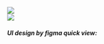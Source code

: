 <img src="https://github.com/user-attachments/assets/48546bd2-77fa-4041-a167-f4aa449d9cd1"></img>
<br>
<img src="https://github.com/user-attachments/assets/5d9e0947-75e4-40d4-8a50-8eb696ae6f9d"></img>
<br>
<h5>UI design by figma quick view: </h5><a href="https://www.figma.com/design/ForHncXMP9AhEFYNZ6CFwu/Pogo---Intelligent-Parking---EV-Charging?node-id=73-497&t=ZwBc49qXRLUxIBhO-0"></a>

